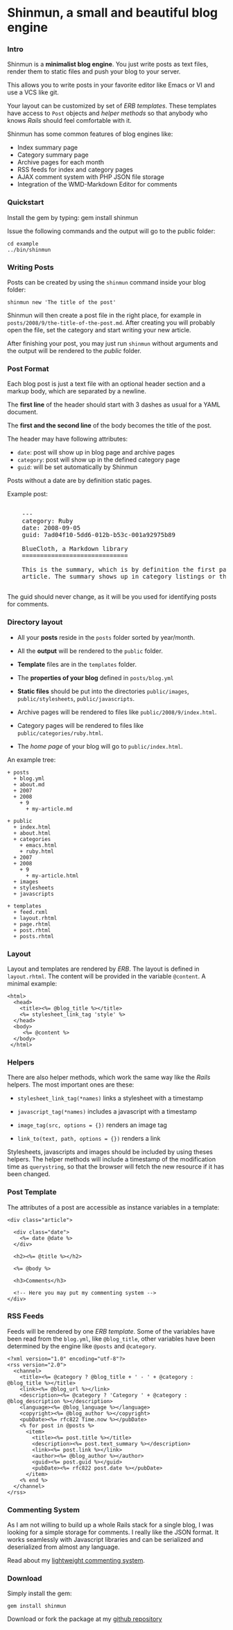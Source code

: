 Shinmun, a small and beautiful blog engine
==========================================

### Intro

Shinmun is a **minimalist blog engine**. You just write posts as text files,
render them to static files and push your blog to your server.

This allows you to write posts in your favorite editor like Emacs or
VI and use a VCS like git.

Your layout can be customized by set of *ERB templates*. These
templates have access to `Post` objects and *helper methods* so that
anybody who knows *Rails* should feel comfortable with it.

Shinmun has some common features of blog engines like:

* Index summary page
* Category summary page
* Archive pages for each month
* RSS feeds for index and category pages
* AJAX comment system with PHP JSON file storage
* Integration of the WMD-Markdown Editor for comments

### Quickstart

Install the gem by typing:
    gem install shinmun

Issue the following commands and the output will go to the public
folder:

    cd example
    ../bin/shinmun

### Writing Posts

Posts can be created by using the `shinmun` command inside your blog folder:

    shinmun new 'The title of the post'

Shinmun will then create a post file in the right place, for example
in `posts/2008/9/the-title-of-the-post.md`. After creating you will
probably open the file, set the category and start writing your new
article.

After finishing your post, you may just run `shinmun` without arguments
and the output will be rendered to the *public* folder.


### Post Format

Each blog post is just a text file with an optional header section and
a markup body, which are separated by a newline. 

The **first line** of the header should start with 3 dashes as usual
for a YAML document.

The **first and the second line** of the body becomes the title of the
post.

The header may have following attributes:

* `date`: post will show up in blog page and archive pages
* `category`: post will show up in the defined category page
* `guid`: will be set automatically by Shinmun

Posts without a date are by definition static pages.

Example post:

<pre>

    --- 
    category: Ruby
    date: 2008-09-05
    guid: 7ad04f10-5dd6-012b-b53c-001a92975b89
     
    BlueCloth, a Markdown library
    =============================

    This is the summary, which is by definition the first paragraph of the
    article. The summary shows up in category listings or the index listing.

</pre>

The guid should never change, as it will be you used for identifying
posts for comments.


### Directory layout

* All your **posts** reside in the `posts` folder sorted by year/month.

* All the **output** will be rendered to the `public` folder.

* **Template** files are in the `templates` folder.

* The **properties of your blog** defined in `posts/blog.yml`

* **Static files** should be put into the directories `public/images`,
  `public/stylesheets`, `public/javascripts`.

* Archive pages will be rendered to files like `public/2008/9/index.html`.

* Category pages will be rendered to files like `public/categories/ruby.html`.

* The *home page* of your blog will go to `public/index.html`.

An example tree:

    + posts
      + blog.yml
      + about.md
      + 2007
      + 2008
        + 9
          + my-article.md

    + public
      + index.html
      + about.html
      + categories
        + emacs.html
        + ruby.html
      + 2007   
      + 2008
        + 9
          + my-article.html
      + images
      + stylesheets
      + javascripts

    + templates
      + feed.rxml
      + layout.rhtml
      + page.rhtml  
      + post.rhtml  
      + posts.rhtml
 

### Layout

Layout and templates are rendered by *ERB*.  The layout is defined in
`layout.rhtml`. The content will be provided in the variable
`@content`. A minimal example:

    <html>
      <head>
        <title><%= @blog_title %></title>
        <%= stylesheet_link_tag 'style' %>
      </head>
      <body>
         <%= @content %>
      </body>
     </html>


### Helpers

There are also helper methods, which work the same way like the *Rails*
helpers. The most important ones are these:
    
* `stylesheet_link_tag(*names)` links a stylesheet with a timestamp

* `javascript_tag(*names)` includes a javascript with a timestamp

* `image_tag(src, options = {})` renders an image tag

* `link_to(text, path, options = {})` renders a link

Stylesheets, javascripts and images should be included by using theses
helpers. The helper methods will include a timestamp of the
modification time as `querystring`, so that the browser will fetch the
new resource if it has been changed.


### Post Template

The attributes of a post are accessible as instance variables in a template:

    <div class="article">    

      <div class="date">
        <%= date @date %>
      </div>
     
      <h2><%= @title %></h2>  
     
      <%= @body %>
     
      <h3>Comments</h3>

      <!-- Here you may put my commenting system -->
    </div>



### RSS Feeds

Feeds will be rendered by one *ERB template*. Some of the variables
have been read from the `blog.yml`, like `@blog_title`, other variables
have been determined by the engine like `@posts` and `@category`.

    <?xml version="1.0" encoding="utf-8"?>
    <rss version="2.0"> 
      <channel>
        <title><%= @category ? @blog_title + ' - ' + @category : @blog_title %></title>
        <link><%= @blog_url %></link>
        <description><%= @category ? 'Category ' + @category : @blog_description %></description>
        <language><%= @blog_language %></language>
        <copyright><%= @blog_author %></copyright>
        <pubDate><%= rfc822 Time.now %></pubDate>
        <% for post in @posts %>
          <item>
            <title><%= post.title %></title>
            <description><%= post.text_summary %></description>
            <link><%= post.link %></link>
            <author><%= @blog_author %></author>
            <guid><%= post.guid %></guid>
            <pubDate><%= rfc822 post.date %></pubDate>
          </item>
        <% end %>
      </channel> 
    </rss>

### Commenting System

As I am not willing to build up a whole Rails stack for a single blog,
I was looking for a simple storage for comments. I really like the
JSON format. It works seamlessly with Javascript libraries and can be
serialized and deserialized from almost any language.

Read about my [lightweight commenting system][2].


### Download

Simply install the gem:

    gem install shinmun


Download or fork the package at my [github repository][1]



[1]: http://github.com/georgi/shinmun/tree/master
[2]: commenting-system-with-lightweight-json-store.html
